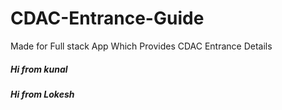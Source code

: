 # CDAC-Entrance-Guide
Made for Full stack App Which Provides CDAC Entrance Details

##### Hi from kunal
##### Hi from Lokesh

